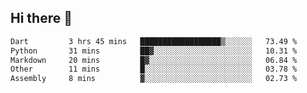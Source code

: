 ## Hi there 👋
 <!--START_SECTION:waka-->

```txt
Dart         3 hrs 45 mins   ██████████████████▒░░░░░░   73.49 %
Python       31 mins         ██▓░░░░░░░░░░░░░░░░░░░░░░   10.31 %
Markdown     20 mins         █▓░░░░░░░░░░░░░░░░░░░░░░░   06.84 %
Other        11 mins         █░░░░░░░░░░░░░░░░░░░░░░░░   03.78 %
Assembly     8 mins          ▓░░░░░░░░░░░░░░░░░░░░░░░░   02.73 %
```

<!--END_SECTION:waka-->
